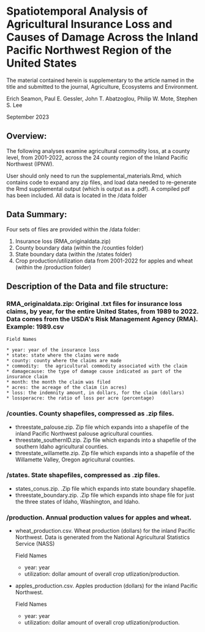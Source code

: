 # Spatiotemporal Analysis of Agricultural Insurance Loss and Causes of Damage Across the Inland Pacific Northwest Region of the United States

The material contained herein is supplementary to the article named in the title and submitted to the journal, Agriculture, Ecosystems and Environment.

Erich Seamon, Paul E. Gessler, John T. Abatzoglou, Philip W. Mote, Stephen S. Lee 

September 2023

## Overview:

The following analyses examine agricultural commodity loss, at a county level, from 2001-2022, across the 24 county region of the Inland Pacific Northwest (IPNW). 

User should only need to run the supplemental_materials.Rmd, which contains code to expand any zip files, and load data needed to re-generate the Rmd supplemental output (which is output as a .pdf).  A compiled pdf has been included.  All data is located in the /data folder

## Data Summary:

Four sets of files are provided within the /data folder:

1. Insurance loss (RMA_originaldata.zip)
2. County boundary data (within the /counties folder)
3. State boundary data (within the /states folder)
4. Crop production/utilization data from 2001-2022 for apples and wheat (within the /production folder)

## Description of the Data and file structure:

### RMA_originaldata.zip: Original .txt files for insurance loss claims, by year, for the entire United States, from 1989 to 2022. Data comes from the USDA's Risk Management Agency (RMA). Example: 1989.csv


    Field Names

    * year: year of the insurance loss
    * state: state where the claims were made
    * county: county where the claims are made
    * commodity:  the agricultural commodity associated with the claim
    * damagecause: the type of damage cause indicated as part of the insurance claim
    * month: the month the claim was filed
    * acres: the acreage of the claim (in acres)
    * loss: the indemnity amount, in dollars, for the claim (dollars)
    * lossperacre: the ratio of loss per acre (percentage)


### /counties. County shapefiles, compressed as .zip files.

 
  - threestate_palouse.zip.  Zip file which expands into a shapefile of the inland Pacific Northwest palouse agricultural counties.
  - threestate_southernID.zip.  Zip file which expands into a shapefile of the southern Idaho agricultural counties.
  - threestate_willamette.zip.  Zip file which expands into a shapefile of the Willamette Valley, Oregon agricultural counties.
   
   
### /states. State shapefiles, compressed as .zip files.


  - states_conus.zip.  .Zip file which expands into state boundary shapefile.
  - threestate_boundary.zip. .Zip file which expands into shape file for just the three states of Idaho, Washington, and Idaho.


### /production. Annual production values for apples and wheat.

  
  - wheat_production.csv.  Wheat production (dollars) for the inland Pacific Northwest.  Data is generated from the National Agricultural Statistics Service (NASS)
  
    
    Field Names
    
    * year: year 
    * utilization: dollar amount of overall crop utlization/production.
    
  - apples_production.csv.  Apples production (dollars) for the inland Pacific Northwest.
  
    
    Field Names
    
    * year: year 
    * utilization: dollar amount of overall crop utlization/production.
